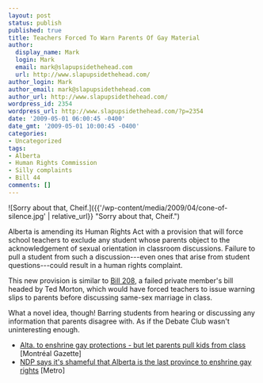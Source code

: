 ```yaml
---
layout: post
status: publish
published: true
title: Teachers Forced To Warn Parents Of Gay Material
author:
  display_name: Mark
  login: Mark
  email: mark@slapupsidethehead.com
  url: http://www.slapupsidethehead.com/
author_login: Mark
author_email: mark@slapupsidethehead.com
author_url: http://www.slapupsidethehead.com/
wordpress_id: 2354
wordpress_url: http://www.slapupsidethehead.com/?p=2354
date: '2009-05-01 06:00:45 -0400'
date_gmt: '2009-05-01 10:00:45 -0400'
categories:
- Uncategorized
tags:
- Alberta
- Human Rights Commission
- Silly complaints
- Bill 44
comments: []
---
```

![Sorry about that, Cheif.]({{'/wp-content/media/2009/04/cone-of-silence.jpg' | relative_url}} "Sorry about that, Cheif.")

Alberta is amending its Human Rights Act with a provision that will force school teachers to exclude any student whose parents object to the acknowledgement of sexual orientation in classroom discussions. Failure to pull a student from such a discussion---even ones that arise from student questions---could result in a human rights complaint.

This new provision is similar to [Bill 208](http://www.slapupsidethehead.com/2006/05/anti-gay-bill-targets-teachers/ "The bill that just won't die"), a failed private member's bill headed by Ted Morton, which would have forced teachers to issue warning slips to parents before discussing same-sex marriage in class.

What a novel idea, though! Barring students from hearing or discussing any information that parents disagree with. As if the Debate Club wasn't uninteresting enough.

- [Alta. to enshrine gay protections - but let parents pull kids from class](http://www.montrealgazette.com/Life/Alta+enshrine+protections+parents+pull+kids+from+class/1543342/story.html) [Montréal Gazette]
- [NDP says it's shameful that Alberta is the last province to enshrine gay rights](http://www.metronews.ca/edmonton/canada/article/220386--ndp-says-it-s-shameful-alberta-is-the-last-to-enshrine-gay-rights) [Metro]
